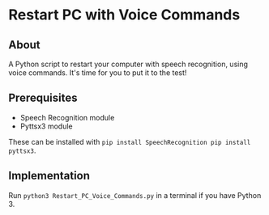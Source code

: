 # Restart PC with Voice Commands

## About

A Python script to restart your computer with speech recognition, using voice commands. It's time for you to put it to the test!

## Prerequisites 

- Speech Recognition module
- Pyttsx3 module

These can be installed with `pip install SpeechRecognition
pip install pyttsx3`.

## Implementation

Run `python3 Restart_PC_Voice_Commands.py` in a terminal if you have Python 3.

